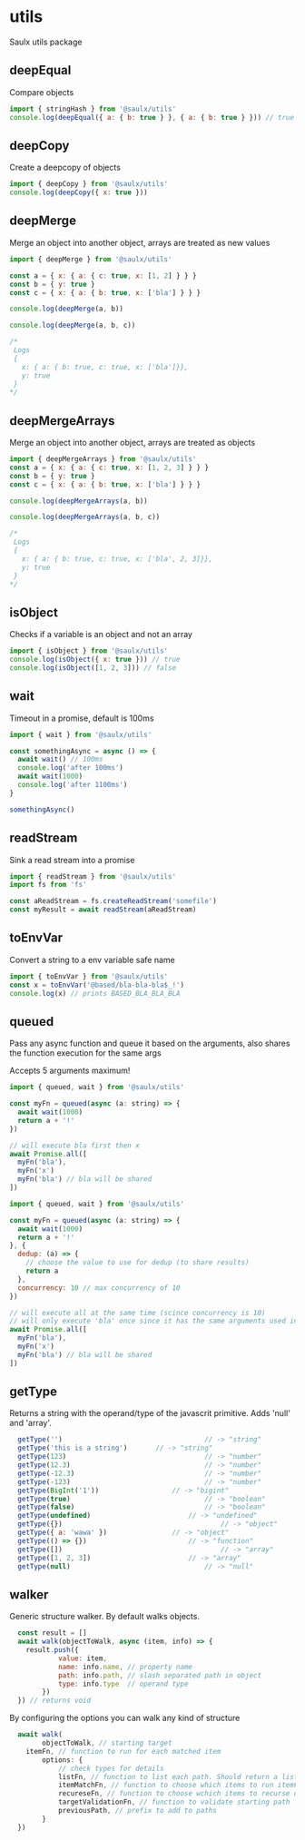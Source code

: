 # utils

Saulx utils package

## deepEqual

Compare objects

```javascript
import { stringHash } from '@saulx/utils'
console.log(deepEqual({ a: { b: true } }, { a: { b: true } })) // true
```

## deepCopy

Create a deepcopy of objects

```javascript
import { deepCopy } from '@saulx/utils'
console.log(deepCopy({ x: true }))
```

## deepMerge

Merge an object into another object, arrays are treated as new values

```javascript
import { deepMerge } from '@saulx/utils'

const a = { x: { a: { c: true, x: [1, 2] } } }
const b = { y: true }
const c = { x: { a: { b: true, x: ['bla'] } } }

console.log(deepMerge(a, b))

console.log(deepMerge(a, b, c))

/*
 Logs
 {
   x: { a: { b: true, c: true, x: ['bla']}},
   y: true
 }
*/
```

## deepMergeArrays

Merge an object into another object, arrays are treated as objects

```javascript
import { deepMergeArrays } from '@saulx/utils'
const a = { x: { a: { c: true, x: [1, 2, 3] } } }
const b = { y: true }
const c = { x: { a: { b: true, x: ['bla'] } } }

console.log(deepMergeArrays(a, b))

console.log(deepMergeArrays(a, b, c))

/*
 Logs
 {
   x: { a: { b: true, c: true, x: ['bla', 2, 3]}},
   y: true
 }
*/
```

## isObject

Checks if a variable is an object and not an array

```javascript
import { isObject } from '@saulx/utils'
console.log(isObject({ x: true })) // true
console.log(isObject([1, 2, 3])) // false
```

## wait

Timeout in a promise, default is 100ms

```javascript
import { wait } from '@saulx/utils'

const somethingAsync = async () => {
  await wait() // 100ms
  console.log('after 100ms')
  await wait(1000)
  console.log('after 1100ms')
}

somethingAsync()
```

## readStream

Sink a read stream into a promise

```javascript
import { readStream } from '@saulx/utils'
import fs from 'fs'

const aReadStream = fs.createReadStream('somefile')
const myResult = await readStream(aReadStream)
```

## toEnvVar

Convert a string to a env variable safe name

```javascript
import { toEnvVar } from '@saulx/utils'
const x = toEnvVar('@based/bla-bla-bla$_!')
console.log(x) // prints BASED_BLA_BLA_BLA
```

## queued

Pass any async function and queue it based on the arguments, also shares the function execution for the same args

Accepts 5 arguments maximum!

```javascript
import { queued, wait } from '@saulx/utils'

const myFn = queued(async (a: string) => {
  await wait(1000)
  return a + '!'
})

// will execute bla first then x
await Promise.all([
  myFn('bla'),
  myFn('x')
  myFn('bla') // bla will be shared
])
```

```javascript
import { queued, wait } from '@saulx/utils'

const myFn = queued(async (a: string) => {
  await wait(1000)
  return a + '!'
}, {
  dedup: (a) => {
    // choose the value to use for dedup (to share results)
    return a
  },
  concurrency: 10 // max concurrency of 10
})

// will execute all at the same time (scince concurrency is 10)
// will only execute 'bla' once since it has the same arguments used in id
await Promise.all([
  myFn('bla'),
  myFn('x')
  myFn('bla') // bla will be shared
])
```
## getType

Returns a string with the operand/type of the javascrit primitive. Adds 'null' and 'array'. 

```javascript
  getType('') 									// -> "string"
  getType('this is a string')		// -> "string"
  getType(123)									// -> "number"
  getType(12.3)									// -> "number"
  getType(-12.3)								// -> "number"
  getType(-123)									// -> "number"
  getType(BigInt('1'))					// -> "bigint"
  getType(true)									// -> "boolean"
  getType(false)								// -> "boolean"
  getType(undefined)						// -> "undefined"
  getType({})										// -> "object"
  getType({ a: 'wawa' })				// -> "object"
  getType(() => {})							// -> "function"
  getType([])										// -> "array"
  getType([1, 2, 3])						// -> "array"
  getType(null)									// -> "null"
```

## walker

Generic structure walker. By default walks objects.

```javascript
  const result = []
  await walk(objectToWalk, async (item, info) => {
    result.push({
			value: item,
			name: info.name, // property name
			path: info.path, // slash separated path in object
			type: info.type  // operand type
		})
  }) // returns void
```

By configuring the options you can walk any kind of structure

```javascript
  await walk(
		objectToWalk, // starting target
    itemFn, // function to run for each matched item
		options: {
			// check types for details
			listFn, // function to list each path. Should return a list of items.
			itemMatchFn, // function to choose which items to run itemFn on
			recureseFn, // function to choose wchich items to recurse on
			targetValidationFn, // function to validate starting path
			previousPath, // prefix to add to paths
		}
  })
```
